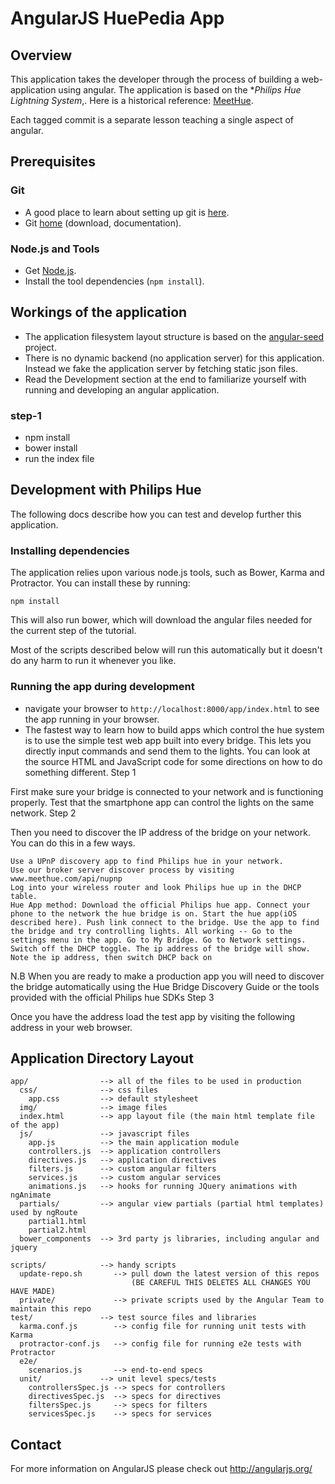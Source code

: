 # AngularJS HuePedia App

## Overview

This application takes the developer through the process of building a web-application using
angular. The application is based on the **Philips Hue Lightning System*,. Here is a historical reference: [MeetHue](http://www.developers.meethue.com/).

Each tagged commit is a separate lesson teaching a single aspect of angular.

 

## Prerequisites

### Git

- A good place to learn about setting up git is [here][git-github].
- Git [home][git-home] (download, documentation).

### Node.js and Tools

- Get [Node.js][node-download].
- Install the tool dependencies (`npm install`).


## Workings of the application

- The application filesystem layout structure is based on the [angular-seed] project.
- There is no dynamic backend (no application server) for this application. Instead we fake the
  application server by fetching static json files.
- Read the Development section at the end to familiarize yourself with running and developing
  an angular application.

 
 

### step-1

- npm install
- bower install
- run the index file

  


## Development with Philips Hue

The following docs describe how you can test and develop further this application.


### Installing dependencies

The application relies upon various node.js tools, such as Bower, Karma and Protractor.  You can
install these by running:

```
npm install
```

This will also run bower, which will download the angular files needed for the current step of the
tutorial.

Most of the scripts described below will run this automatically but it doesn't do any harm to run
it whenever you like.

### Running the app during development

 
- navigate your browser to `http://localhost:8000/app/index.html` to see the app running in your browser.
- The fastest way to learn how to build apps which control the hue system is to use the simple test web app built into every bridge. This lets you directly input commands and send them to the lights. You can look at the source HTML and JavaScript code for some directions on how to do something different.
Step 1

First make sure your bridge is connected to your network and is functioning properly. Test that the smartphone app can control the lights on the same network.
Step 2

Then you need to discover the IP address of the bridge on your network. You can do this in a few ways.

    Use a UPnP discovery app to find Philips hue in your network.
    Use our broker server discover process by visiting www.meethue.com/api/nupnp
    Log into your wireless router and look Philips hue up in the DHCP table.
    Hue App method: Download the official Philips hue app. Connect your phone to the network the hue bridge is on. Start the hue app(iOS described here). Push link connect to the bridge. Use the app to find the bridge and try controlling lights. All working -- Go to the settings menu in the app. Go to My Bridge. Go to Network settings. Switch off the DHCP toggle. The ip address of the bridge will show. Note the ip address, then switch DHCP back on

N.B When you are ready to make a production app you will need to discover the bridge automatically using the Hue Bridge Discovery Guide or the tools provided with the official Philips hue SDKs
Step 3

Once you have the address load the test app by visiting the following address in your web browser.

 
 

## Application Directory Layout

    app/                --> all of the files to be used in production
      css/              --> css files
        app.css         --> default stylesheet
      img/              --> image files
      index.html        --> app layout file (the main html template file of the app)
      js/               --> javascript files
        app.js          --> the main application module
        controllers.js  --> application controllers
        directives.js   --> application directives
        filters.js      --> custom angular filters
        services.js     --> custom angular services
        animations.js   --> hooks for running JQuery animations with ngAnimate
      partials/         --> angular view partials (partial html templates) used by ngRoute
        partial1.html
        partial2.html
      bower_components  --> 3rd party js libraries, including angular and jquery

    scripts/            --> handy scripts
      update-repo.sh       --> pull down the latest version of this repos
                               (BE CAREFUL THIS DELETES ALL CHANGES YOU HAVE MADE)
      private/             --> private scripts used by the Angular Team to maintain this repo
    test/               --> test source files and libraries
      karma.conf.js        --> config file for running unit tests with Karma
      protractor-conf.js   --> config file for running e2e tests with Protractor
      e2e/
        scenarios.js       --> end-to-end specs
      unit/             --> unit level specs/tests
        controllersSpec.js --> specs for controllers
        directivesSpec.js  --> specs for directives
        filtersSpec.js     --> specs for filters
        servicesSpec.js    --> specs for services

## Contact

For more information on AngularJS please check out http://angularjs.org/

[7 Zip]: http://www.7-zip.org/
[angular-seed]: https://github.com/angular/angular-seed
[DI]: http://docs.angularjs.org/guide/di
[directive]: http://docs.angularjs.org/guide/directive
[filterFilter]: http://docs.angularjs.org/api/ng/filter/filter
[git-home]: http://git-scm.com
[git-github]: http://help.github.com/set-up-git-redirect
[ngRepeat]: http://docs.angularjs.org/api/ng/directive/ngRepeat
[ngView]: http://docs.angularjs.org/api/ngRoute/directive/ngView
[node-download]: http://nodejs.org/download/
[$resource]: http://docs.angularjs.org/api/ngResource/service/$resource
[$route]: http://docs.angularjs.org/api/ngRoute/service/$route
[protractor]: https://github.com/angular/protractor
[jasmine]: http://pivotal.github.com/jasmine/
[karma]: http://karma-runner.github.io
